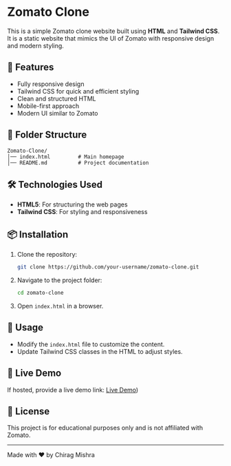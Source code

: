 # Zomato Clone

This is a simple Zomato clone website built using **HTML** and **Tailwind CSS**. It is a static website that mimics the UI of Zomato with responsive design and modern styling.

## 🚀 Features
- Fully responsive design
- Tailwind CSS for quick and efficient styling
- Clean and structured HTML
- Mobile-first approach
- Modern UI similar to Zomato

## 📂 Folder Structure
```
Zomato-Clone/
│── index.html         # Main homepage
│── README.md          # Project documentation
```

## 🛠️ Technologies Used
- **HTML5**: For structuring the web pages
- **Tailwind CSS**: For styling and responsiveness

## 📦 Installation
1. Clone the repository:
   ```sh
   git clone https://github.com/your-username/zomato-clone.git
   ```
2. Navigate to the project folder:
   ```sh
   cd zomato-clone
   ```
3. Open `index.html` in a browser.

## 🌟 Usage
- Modify the `index.html` file to customize the content.
- Update Tailwind CSS classes in the HTML to adjust styles.

## 🔗 Live Demo
If hosted, provide a live demo link:
[Live Demo](https://aomato.netlify.app/))

## 📜 License
This project is for educational purposes only and is not affiliated with Zomato.

---
Made with ❤️ by Chirag Mishra

